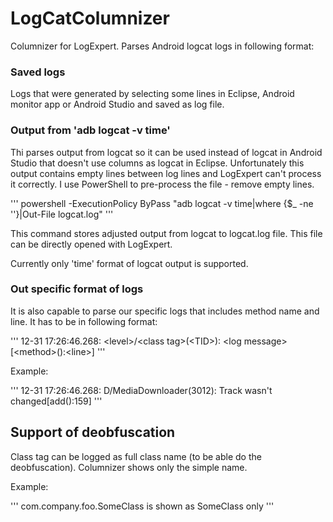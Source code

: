 LogCatColumnizer
================

Columnizer for LogExpert. Parses Android logcat logs in following format:

<h3>Saved logs</h3>
Logs that were generated by selecting some lines in Eclipse, Android monitor app or Android Studio and saved as log file.

<h3>Output from 'adb logcat -v time'</h3>
Thi parses output from logcat so it can be used instead of logcat in Android Studio that doesn't use columns as logcat in Eclipse. Unfortunately this output contains empty lines between log lines and LogExpert can't process it correctly. I use PowerShell to pre-process the file - remove empty lines.

'''
powershell -ExecutionPolicy ByPass "adb logcat -v time|where {$_ -ne ''}|Out-File logcat.log"
'''

This command stores adjusted output from logcat to logcat.log file. This file can be directly opened with LogExpert.


Currently only 'time' format of logcat output is supported.

<h3>Out specific format of logs</h3>
It is also capable to parse our specific logs that includes method name and line. It has to be in following format:

'''
12-31 17:26:46.268: &lt;level&gt;/&lt;class tag&gt;(&lt;TID&gt;): &lt;log message&gt;[&lt;method&gt;():&lt;line&gt;]
'''

Example:

'''
12-31 17:26:46.268: D/MediaDownloader(3012): Track wasn't changed[add():159]
'''


<h2>Support of deobfuscation</h2>
Class tag can be logged as full class name (to be able do the deobfuscation). Columnizer shows only the simple name.

Example:

'''
com.company.foo.SomeClass is shown as SomeClass only
'''
